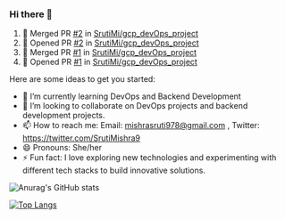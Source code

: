 ### Hi there 👋

<!--
**SrutiMi/SrutiMi** is a ✨ _special_ ✨ repository because its `README.md` (this file) appears on your GitHub profile.-->

<!--START_SECTION:activity-->
1. 🎉 Merged PR [#2](https://github.com/SrutiMi/gcp_devOps_project/pull/2) in [SrutiMi/gcp_devOps_project](https://github.com/SrutiMi/gcp_devOps_project)
2. 💪 Opened PR [#2](https://github.com/SrutiMi/gcp_devOps_project/pull/2) in [SrutiMi/gcp_devOps_project](https://github.com/SrutiMi/gcp_devOps_project)
3. 🎉 Merged PR [#1](https://github.com/SrutiMi/gcp_devOps_project/pull/1) in [SrutiMi/gcp_devOps_project](https://github.com/SrutiMi/gcp_devOps_project)
4. 💪 Opened PR [#1](https://github.com/SrutiMi/gcp_devOps_project/pull/1) in [SrutiMi/gcp_devOps_project](https://github.com/SrutiMi/gcp_devOps_project)
<!--END_SECTION:activity-->


Here are some ideas to get you started:

- 🌱 I’m currently learning DevOps and Backend Development
- 👯 I’m looking to collaborate on DevOps projects and backend development projects.
- 📫 How to reach me: Email: mishrasruti978@gmail.com , Twitter: https://twitter.com/SrutiMishra9
- 😄 Pronouns: She/her
- ⚡ Fun fact:  I love exploring new technologies and experimenting with different tech stacks to build innovative solutions.


![Anurag's GitHub stats](https://github-readme-stats.vercel.app/api?username=SrutiMi&show_icons=true&theme=transparent)


[![Top Langs](https://github-readme-stats.vercel.app/api/top-langs/?username=SrutiMi&layout=pie)](https://github.com/SrutiMi/github-readme-stats)
